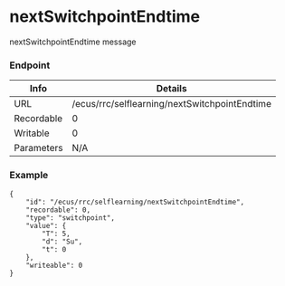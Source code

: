 # nextSwitchpointEndtime

nextSwitchpointEndtime message


### Endpoint

| Info  | Details |
| ------------- | ------------- |
| URL   | /ecus/rrc/selflearning/nextSwitchpointEndtime   |
| Recordable   | 0   |
| Writable   | 0   |
| Parameters  | N/A  |

### Example
```
{
    "id": "/ecus/rrc/selflearning/nextSwitchpointEndtime",
    "recordable": 0,
    "type": "switchpoint",
    "value": {
        "T": 5,
        "d": "Su",
        "t": 0
    },
    "writeable": 0
}
```
